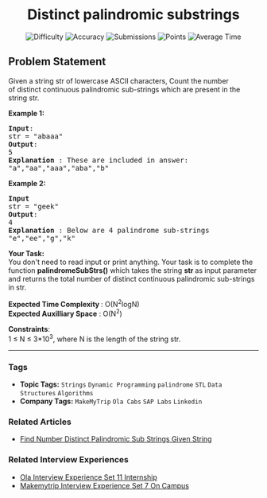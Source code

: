 <h1 align="center">Distinct palindromic substrings</h1>

<p align="center">
  <img alt="Difficulty" title="Difficulty" src="https://custom-icon-badges.demolab.com/badge/Difficulty: Hard-1F222E?style=for-the-badge&logoColor=white&logo=fire"/>
  <img alt="Accuracy" title="Accuracy" src="https://custom-icon-badges.demolab.com/badge/Accuracy: 39.92%25-1F222E?style=for-the-badge&logoColor=white&logo=target"/>
  <img alt="Submissions" title="Submissions" src="https://custom-icon-badges.demolab.com/badge/Submissions: 26K+-1F222E?style=for-the-badge&logoColor=white&logo=repo"/>
  <img alt="Points" title="Points" src="https://custom-icon-badges.demolab.com/badge/Points: 8-1F222E?style=for-the-badge&logoColor=white&logo=award"/>
  <img alt="Average Time" title="Average Time" src="https://custom-icon-badges.demolab.com/badge/Average%20Time: N/A-1F222E?style=for-the-badge&logoColor=white&logo=clock"/>
</p>

## Problem Statement

Given a string str of lowercase ASCII characters, Count the number of distinct continuous palindromic sub-strings which are present in the string str.

<b>Example 1:</b>

<pre><b>Input</b>:
str = "abaaa"
<b>Output</b>:
5
<b>Explanation </b>: These are included in answer:
"a","aa","aaa","aba","b"</pre>

<b>Example 2:</b>

<pre><b>Input</b>
str = "geek"
<b>Output</b>: 
4
<b>Explanation </b>: Below are 4 palindrome sub-strings
"e","ee","g","k"</pre>

<b>Your Task:</b><br>
You don't need to read input or print anything. Your task is to complete the function <b>palindromeSubStrs()</b> which takes the string <b>str </b>as input parameter and returns the total number of distinct continuous palindromic sub-strings in str.

<b>Expected Time Complexity </b>: O(N<sup>2</sup>logN)<br>
<b>Expected Auxilliary Space</b> : O(N<sup>2</sup>)

<b>Constraints</b>:<br>
1 ≤ N ≤ 3*10<sup>3</sup>, where N is the length of the string str.


<hr>

### Tags
- **Topic Tags:** `Strings` `Dynamic Programming` `palindrome` `STL` `Data Structures` `Algorithms`
- **Company Tags:** `MakeMyTrip` `Ola Cabs` `SAP Labs` `Linkedin`

### Related Articles
- [Find Number Distinct Palindromic Sub Strings Given String](https://www.geeksforgeeks.org/find-number-distinct-palindromic-sub-strings-given-string/)

### Related Interview Experiences
- [Ola Interview Experience Set 11 Internship](https://www.geeksforgeeks.org/ola-interview-experience-set-11-internship/)
- [Makemytrip Interview Experience Set 7 On Campus](https://www.geeksforgeeks.org/makemytrip-interview-experience-set-7-on-campus/)

